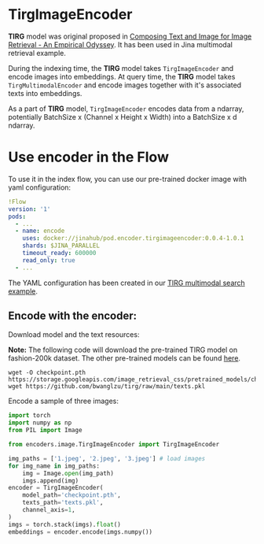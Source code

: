 # TirgImageEncoder

**TIRG** model was original proposed in [Composing Text and Image for Image Retrieval - An Empirical Odyssey](https://arxiv.org/abs/1812.07119).
It has been used in Jina multimodal retrieval example.

During the indexing time, the **TIRG** model takes `TirgImageEncoder` and encode images into embeddings.
At query time, the **TIRG** model takes `TirgMultimodalEncoder` and encode images together with it's associated texts into embeddings.

As a part of **TIRG** model,
`TirgImageEncoder` encodes data from a ndarray, potentially BatchSize x (Channel x Height x Width) into a BatchSize x d ndarray.

# Use encoder in the Flow

To use it in the index flow, you can use our pre-trained docker image with yaml configuration:

```yaml
!Flow
version: '1'
pods:
  - ...
  - name: encode
    uses: docker://jinahub/pod.encoder.tirgimageencoder:0.0.4-1.0.1
    shards: $JINA_PARALLEL
    timeout_ready: 600000
    read_only: true
  - ...
```

The YAML configuration has been created in our [TIRG multimodal search example](https://github.com/jina-ai/examples/blob/master/multimodal-search-tirg/flow-index.yml).

## Encode with the encoder:

Download model and the text resources:

**Note:** The following code will download the pre-trained TIRG model on fashion-200k dataset.
The other pre-trained models can be found [here](https://github.com/google/tirg#pretrained-models).


```shell
wget -O checkpoint.pth https://storage.googleapis.com/image_retrieval_css/pretrained_models/checkpoint_fashion200k.pth
wget https://github.com/bwanglzu/tirg/raw/main/texts.pkl
```

Encode a sample of three images:

```python
import torch
import numpy as np
from PIL import Image

from encoders.image.TirgImageEncoder import TirgImageEncoder

img_paths = ['1.jpeg', '2.jpeg', '3.jpeg'] # load images
for img_name in img_paths:
    img = Image.open(img_path)
    imgs.append(img)
encoder = TirgImageEncoder(
    model_path='checkpoint.pth',
    texts_path='texts.pkl',
    channel_axis=1,
)
imgs = torch.stack(imgs).float()
embeddings = encoder.encode(imgs.numpy())
```
